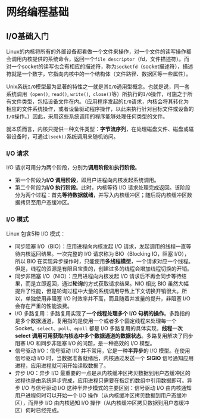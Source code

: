 # 网络编程基础

## I/O基础入门

Linux的内核将所有的外部设备都看做一个文件来操作，对一个文件的读写操作都会调用内核提供的系统命令，返回一个`file descriptor`（fd，文件描述符）。而对一个socket的读写也会有相应的描述符，称为`socketfd`（socket描述符），描述符就是一个数字，它指向内核中的一个结构体（文件路径、数据区等一些属性）。

Unix系统`I/O`模型最为显著的特性之一就是其`I/O`通用型概念。也就是说，同一套系统调用（`open()`, `read()`, `write()`,` close()`等）所执行的`I/O`操作，可施之于所有文件类型，包括设备文件在内。（应用程序发起的`I/O`请求，内核会将其转化为相应的文件系统操作，或者设备驱动程序操作，以此来执行针对目标文件或设备的`I/O`操作。）因此，采用这些系统调用的程序能够处理任何类型的文件。

就本质而言，内核只提供一种文件类型：**字节流序列**，在处理磁盘文件、磁盘或磁带设备时，可通过`lseek()`系统调用来随机访问。


### I/O 请求

I/O 请求可用分为两个阶段，分别为**调用阶段**和**执行阶段**。

- 第一个阶段为**I/O 调用阶段**，即用户进程向内核发起系统调用。
- 第二个阶段为**I/O 执行阶段**。此时，内核等待 I/O 请求处理完成返回。该阶段分为两个过程：首先**等待数据就绪**，并写入内核缓冲区；随后将内核缓冲区数据拷贝至用户态缓冲区。

### I/O 模式

Linux 包含5种 I/O 模式：

- 同步阻塞 I/O（BIO）：应用进程向内核发起 I/O 请求，发起调用的线程一直等待内核返回结果。一次完整的 I/O 请求称为 BIO（Blocking IO，阻塞 I/O），所以 BIO 在实现异步操作时，只能使用**多线程模型**，一个请求对应一个线程。但是，线程的资源是有限且宝贵的，创建过多的线程会增加线程切换的开销。
- 同步非阻塞 I/O（NIO）：应用进程向内核发起 I/O 请求后不再会同步等待结果，而是立即返回，通过**轮询**的方式获取请求结果。NIO 相比 BIO 虽然大幅提升了性能，但是轮询过程中大量的系统调用导致上下文切换开销很大。所以，单独使用非阻塞 I/O 时效率并不高，而且随着并发量的提升，非阻塞 I/O 会存在严重的性能浪费。
- I/O 多路复用：多路复用实现了**一个线程处理多个 I/O 句柄的操作**。多路指的是多个数据通道，复用指的是使用一个或者多个固定线程来处理每一个 Socket。`select`、`poll`、`epoll` 都是 I/O 多路复用的具体实现，**线程一次 select 调用可用获取内核态中多个数据通道的数据状态**。多路复用解决了同步阻塞 I/O 和同步非阻塞 I/O 的问题，是一种高效的 I/O 模型。
- 信号驱动 I/O：信号驱动 I/O 并不常用，它是一种**半异步**的 I/O 模型。在使用信号驱动 I/O 时，当数据准备就绪后，内核通过发送一个 **SIGIO** 信号通知应用进程，应用进程就可用开始读取数据了。
- 异步 I/O：异步 I/O 最重要的一点是从内核缓冲区拷贝数据到用户态缓冲区的过程也是由系统异步完成，应用进程只需要在指定的数组中引用数据即可。异步 I/O 与信号驱动 I/O 这种半异步模式的主要区别：信号驱动 I/O 由内核通知用户进程何时可以开始一个 I/O 操作（从内核缓冲区拷贝数据到用户态缓冲区），而异步 I/O 由内核通知 I/O 操作（从内核缓冲区拷贝数据到用户态缓冲区）何时已经完成。
